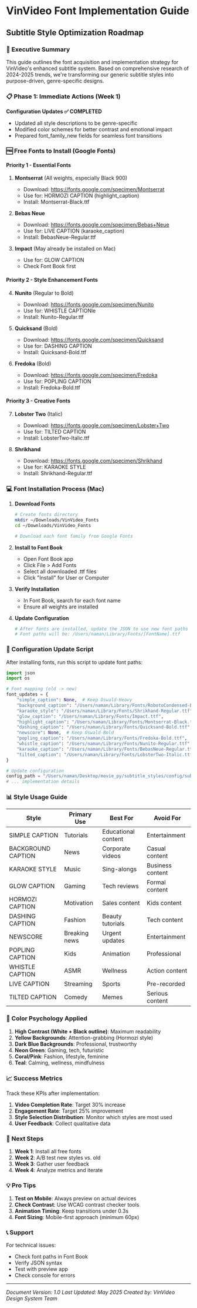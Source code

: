 # VinVideo Font Implementation Guide
## Subtitle Style Optimization Roadmap

### 🎯 Executive Summary
This guide outlines the font acquisition and implementation strategy for VinVideo's enhanced subtitle system. Based on comprehensive research of 2024-2025 trends, we're transforming our generic subtitle styles into purpose-driven, genre-specific designs.

### 📋 Phase 1: Immediate Actions (Week 1)
**Configuration Updates ✅ COMPLETED**
- Updated all style descriptions to be genre-specific
- Modified color schemes for better contrast and emotional impact
- Prepared font_family_new fields for seamless font transitions

### 🆓 Free Fonts to Install (Google Fonts)

#### Priority 1 - Essential Fonts
1. **Montserrat** (All weights, especially Black 900)
   - Download: https://fonts.google.com/specimen/Montserrat
   - Use for: HORMOZI CAPTION (highlight_caption)
   - Install: Montserrat-Black.ttf

2. **Bebas Neue**
   - Download: https://fonts.google.com/specimen/Bebas+Neue
   - Use for: LIVE CAPTION (karaoke_caption)
   - Install: BebasNeue-Regular.ttf

3. **Impact** (May already be installed on Mac)
   - Use for: GLOW CAPTION
   - Check Font Book first

#### Priority 2 - Style Enhancement Fonts
4. **Nunito** (Regular to Bold)
   - Download: https://fonts.google.com/specimen/Nunito
   - Use for: WHISTLE CAPTIONle
   - Install: Nunito-Regular.ttf

5. **Quicksand** (Bold)
   - Download: https://fonts.google.com/specimen/Quicksand
   - Use for: DASHING CAPTION
   - Install: Quicksand-Bold.ttf

6. **Fredoka** (Bold)
   - Download: https://fonts.google.com/specimen/Fredoka
   - Use for: POPLING CAPTION
   - Install: Fredoka-Bold.ttf

#### Priority 3 - Creative Fonts
7. **Lobster Two** (Italic)
   - Download: https://fonts.google.com/specimen/Lobster+Two
   - Use for: TILTED CAPTION
   - Install: LobsterTwo-Italic.ttf

8. **Shrikhand**
   - Download: https://fonts.google.com/specimen/Shrikhand
   - Use for: KARAOKE STYLE
   - Install: Shrikhand-Regular.ttf

### 💻 Font Installation Process (Mac)

1. **Download Fonts**
   ```bash
   # Create fonts directory
   mkdir ~/Downloads/VinVideo_Fonts
   cd ~/Downloads/VinVideo_Fonts
   
   # Download each font family from Google Fonts
   ```

2. **Install to Font Book**
   - Open Font Book app
   - Click File > Add Fonts
   - Select all downloaded .ttf files
   - Click "Install" for User or Computer

3. **Verify Installation**
   - In Font Book, search for each font name
   - Ensure all weights are installed

4. **Update Configuration**
   ```bash
   # After fonts are installed, update the JSON to use new font paths
   # Font paths will be: /Users/naman/Library/Fonts/[FontName].ttf
   ```

### 🔄 Configuration Update Script

After installing fonts, run this script to update font paths:

```python
import json
import os

# Font mapping (old -> new)
font_updates = {
    "simple_caption": None,  # Keep Oswald-Heavy
    "background_caption": "/Users/naman/Library/Fonts/RobotoCondensed-Bold.ttf",
    "karaoke_style": "/Users/naman/Library/Fonts/Shrikhand-Regular.ttf",
    "glow_caption": "/Users/naman/Library/Fonts/Impact.ttf",
    "highlight_caption": "/Users/naman/Library/Fonts/Montserrat-Black.ttf",
    "dashing_caption": "/Users/naman/Library/Fonts/Quicksand-Bold.ttf",
    "newscore": None,  # Keep Oswald-Bold
    "popling_caption": "/Users/naman/Library/Fonts/Fredoka-Bold.ttf",
    "whistle_caption": "/Users/naman/Library/Fonts/Nunito-Regular.ttf",
    "karaoke_caption": "/Users/naman/Library/Fonts/BebasNeue-Regular.ttf",
    "tilted_caption": "/Users/naman/Library/Fonts/LobsterTwo-Italic.ttf"
}

# Update configuration
config_path = "/Users/naman/Desktop/movie_py/subtitle_styles/config/subtitle_styles_v2.json"
# ... implementation details
```

### 📊 Style Usage Guide

| Style | Primary Use | Best For | Avoid For |
|-------|------------|----------|-----------|
| SIMPLE CAPTION | Tutorials | Educational content | Entertainment |
| BACKGROUND CAPTION | News | Corporate videos | Casual content |
| KARAOKE STYLE | Music | Sing-alongs | Business content |
| GLOW CAPTION | Gaming | Tech reviews | Formal content |
| HORMOZI CAPTION | Motivation | Sales content | Kids content |
| DASHING CAPTION | Fashion | Beauty tutorials | Tech content |
| NEWSCORE | Breaking news | Urgent updates | Entertainment |
| POPLING CAPTION | Kids | Animation | Professional |
| WHISTLE CAPTION | ASMR | Wellness | Action content |
| LIVE CAPTION | Streaming | Sports | Pre-recorded |
| TILTED CAPTION | Comedy | Memes | Serious content |

### 🎨 Color Psychology Applied

1. **High Contrast (White + Black outline)**: Maximum readability
2. **Yellow Backgrounds**: Attention-grabbing (Hormozi style)
3. **Dark Blue Backgrounds**: Professional, trustworthy
4. **Neon Green**: Gaming, tech, futuristic
5. **Coral/Pink**: Fashion, lifestyle, feminine
6. **Teal**: Calming, wellness, mindfulness

### 📈 Success Metrics

Track these KPIs after implementation:
1. **Video Completion Rate**: Target 30% increase
2. **Engagement Rate**: Target 25% improvement
3. **Style Selection Distribution**: Monitor which styles are most used
4. **User Feedback**: Collect qualitative data

### 🚀 Next Steps

1. **Week 1**: Install all free fonts
2. **Week 2**: A/B test new styles vs. old
3. **Week 3**: Gather user feedback
4. **Week 4**: Analyze metrics and iterate

### 💡 Pro Tips

1. **Test on Mobile**: Always preview on actual devices
2. **Check Contrast**: Use WCAG contrast checker tools
3. **Animation Timing**: Keep transitions under 0.3s
4. **Font Sizing**: Mobile-first approach (minimum 60px)

### 📞 Support

For technical issues:
- Check font paths in Font Book
- Verify JSON syntax
- Test with preview app
- Check console for errors

---
*Document Version: 1.0*
*Last Updated: May 2025*
*Created by: VinVideo Design System Team*
